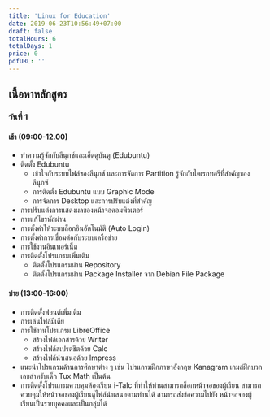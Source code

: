 ```yaml
---
title: 'Linux for Education'
date: 2019-06-23T10:56:49+07:00
draft: false
totalHours: 6
totalDays: 1
price: 0
pdfURL: ''
---
```


## เนื้อหาหลักสูตร

### วันที่ 1

#### เช้า (09:00-12.00)

- ทำความรู้จักกับลีนุกซ์และเอ็ดดูบันตู (Edubuntu)
- ติดตั้ง Edubuntu
  - เข้าใจกับระบบไฟล์ของลีนุกซ์ และการจัดการ Partition
    รู้จักกับไดเรกทอรีที่สำคัญของลีนุกซ์
  - การติดตั้ง Edubuntu แบบ Graphic Mode
  - การจัดการ Desktop และการปรับแต่งที่สำคัญ
- การปรับแต่งการแสดงผลของหน้าจอคอมพิวเตอร์
- การแก้ไขรหัสผ่าน
- การตั้งค่าให้ระบบล็อกอินอัตโนมัติ (Auto Login)
- การตั้งค่าการเชื่อมต่อกับระบบเครือข่าย
- การใช้งานอินเทอร์เน็ต
- การติดตั้งโปรแกรมเพิ่มเติม
  - ติดตั้งโปรแกรมผ่าน Repository
  - ติดตั้งโปรแกรมผ่าน Package Installer จาก Debian File Package

#### บ่าย (13:00-16:00)

- การติดตั้งฟอนต์เพิ่มเติม
- การเล่นไฟล์มีเดีย
- การใช้งานโปรแกรม LibreOffice
  - สร้างไฟล์เอกสารด้วย Writer
  - สร้างไฟล์สเปรตชีตด้วย Calc
  - สร้างไฟล์นำเสนอด้วย Impress
- แนะนำโปรแกรมด้านการศึกษาต่าง ๆ เช่น โปรแกรมฝึกภาษาอังกฤษ Kanagram เกมส์ฝึกบวกเลขสำหรับเด็ก Tux Math เป็นต้น
- การติดตั้งโปรแกรมควบคุมห้องเรียน i-Talc ที่ทำให้ท่านสามารถล็อกหน้าจอของผู้เรียน สามารถควบคุมให้หน้าจอของผู้เรียนดูไฟล์นำเสนอตามท่านได้ สามารถส่งข้อความไปยัง หน้าจอจองผู้เรียนเป็นรายบุคคลและเป็นกลุ่มได้
